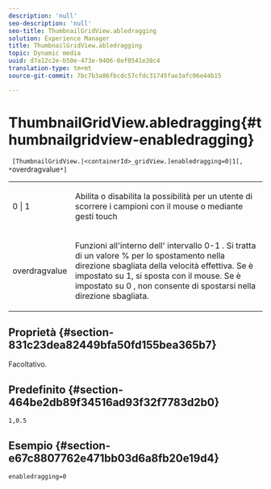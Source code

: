 ```yaml
---
description: 'null'
seo-description: 'null'
seo-title: ThumbnailGridView.abledragging
solution: Experience Manager
title: ThumbnailGridView.abledragging
topic: Dynamic media
uuid: d7a12c2e-b50e-473e-9406-8ef0541e38c4
translation-type: tm+mt
source-git-commit: 7bc7b3a86fbcdc57cfdc31745fae3afc06e44b15

---
```



# ThumbnailGridView.abledragging{#thumbnailgridview-enabledragging}

` [ThumbnailGridView.|<containerId>_gridView.]enabledragging=0|1[, *`overdragvalue`*]`

<table id="table_B1363BFD20204093AAB326A1AB503B93"> 
 <tbody> 
  <tr> 
   <td> <p> <span class="codeph"> 0 | 1 </span> </p> </td> 
   <td> <p> Abilita o disabilita la possibilità per un utente di scorrere i campioni con il mouse o mediante gesti touch </p> </td> 
  </tr> 
  <tr> 
   <td> <p> <span class="codeph"> <span class="varname"> overdragvalue </span></span> </p> </td> 
   <td> <p> Funzioni all'interno dell' <span class="codeph"> intervallo 0-1 </span> . Si tratta di un valore <span class="codeph"> % </span> per lo spostamento nella direzione sbagliata della velocità effettiva. Se è impostato su <span class="codeph"> </span>1, si sposta con il mouse. Se è impostato su <span class="codeph"> 0 </span>, non consente di spostarsi nella direzione sbagliata. </p> </td> 
  </tr> 
 </tbody> 
</table>

## Proprietà {#section-831c23dea82449bfa50fd155bea365b7}

Facoltativo.

## Predefinito {#section-464be2db89f34516ad93f32f7783d2b0}

`1,0.5`

## Esempio {#section-e67c8807762e471bb03d6a8fb20e19d4}

`enabledragging=0`
